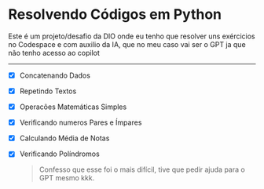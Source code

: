 # Resolvendo Códigos em Python

Este é um projeto/desafio da DIO onde eu tenho que resolver uns exércicios no Codespace e com auxilio da IA, que no meu caso vai ser o GPT ja que não tenho acesso ao copilot

---

- [x] Concatenando Dados

- [x] Repetindo Textos

- [x] Operacões Matemáticas Simples

- [x] Verificando numeros Pares e Ímpares

- [x] Calculando Média de Notas

- [x] Verificando Políndromos
     > Confesso que esse foi o mais difícil, tive que pedir ajuda para o GPT mesmo kkk.
